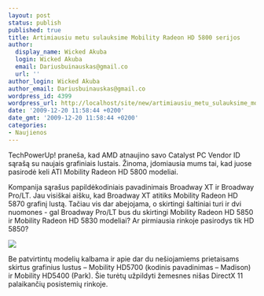 ```yaml
---
layout: post
status: publish
published: true
title: Artimiausiu metu sulauksime Mobility Radeon HD 5800 serijos
author:
  display_name: Wicked Akuba
  login: Wicked Akuba
  email: Dariusbuinauskas@gmail.co
  url: ''
author_login: Wicked Akuba
author_email: Dariusbuinauskas@gmail.co
wordpress_id: 4399
wordpress_url: http://localhost/site/new/artimiausiu_metu_sulauksime_mobility_radeon_hd_5800_serijos/
date: '2009-12-20 11:58:44 +0200'
date_gmt: '2009-12-20 11:58:44 +0200'
categories:
- Naujienos
---
```

<p>TechPowerUp! praneša, kad AMD atnaujino savo Catalyst PC Vendor ID sąrašą su naujais grafiniais lustais. Žinoma, įdomiausia mums tai, kad juose pasirodė keli ATI Mobility Radeon HD 5800 modeliai.</p>
<p>Kompanija sąrašus papildėkodiniais pavadinimais Broadway XT ir Broadway Pro/LT. Jau visiškai aišku, kad Broadway XT atitiks Mobility Radeon HD 5870 grafinį lustą. Tačiau vis dar abejojama, o skirtingi šaltiniai turi ir dvi nuomones  - gal Broadway Pro/LT bus du skirtingi Mobility Radeon HD 5850 ir Mobility Radeon HD 5830 modeliai? Ar pirmiausia rinkoje pasirodys tik HD 5850?</p>
<p><img src="http://img192.imageshack.us/img192/5264/mobilityhd5800.jpg" /></p>
<p>Be patvirtintų modelių kalbama ir apie dar du nešiojamiems prietaisams skirtus grafinius lustus – Mobility HD5700 (kodinis pavadinimas – Madison) ir Mobility HD5400 (Park). Šie turėtų užpildyti žemesnes nišas DirectX 11 palaikančių posistemių rinkoje.<br /></p>

